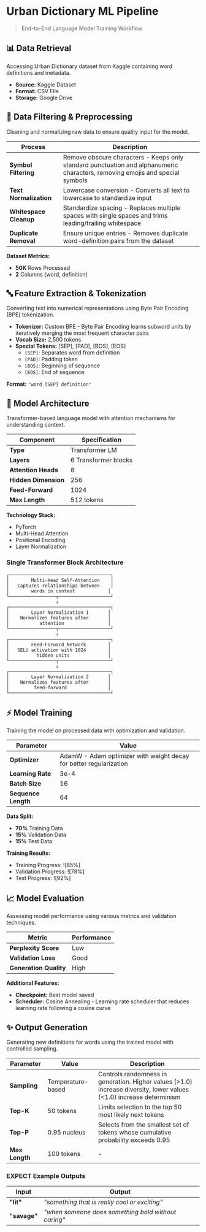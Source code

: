 # Urban Dictionary ML Pipeline

> End-to-End Language Model Training Workflow

## 📊 Data Retrieval

Accessing Urban Dictionary dataset from Kaggle containing word definitions and metadata.

- **Source:** Kaggle Dataset
- **Format:** CSV File  
- **Storage:** Google Drive

## 🔧 Data Filtering & Preprocessing

Cleaning and normalizing raw data to ensure quality input for the model.

| Process | Description |
|---------|-------------|
| **Symbol Filtering** | Remove obscure characters - Keeps only standard punctuation and alphanumeric characters, removing emojis and special symbols |
| **Text Normalization** | Lowercase conversion - Converts all text to lowercase to standardize input |
| **Whitespace Cleanup** | Standardize spacing - Replaces multiple spaces with single spaces and trims leading/trailing whitespace |
| **Duplicate Removal** | Ensure unique entries - Removes duplicate word-definition pairs from the dataset |

**Dataset Metrics:**
- **50K** Rows Processed
- **2** Columns (word, definition)

## 🔤 Feature Extraction & Tokenization

Converting text into numerical representations using Byte Pair Encoding (BPE) tokenization.

- **Tokenizer:** Custom BPE - Byte Pair Encoding learns subword units by iteratively merging the most frequent character pairs
- **Vocab Size:** 2,500 tokens
- **Special Tokens:** [SEP], [PAD], [BOS], [EOS]
  - `[SEP]`: Separates word from definition
  - `[PAD]`: Padding token
  - `[BOS]`: Beginning of sequence
  - `[EOS]`: End of sequence

**Format:** `"word [SEP] definition"`

## 🧠 Model Architecture

Transformer-based language model with attention mechanisms for understanding context.

| Component | Specification |
|-----------|---------------|
| **Type** | Transformer LM |
| **Layers** | 6 Transformer blocks |
| **Attention Heads** | 8 |
| **Hidden Dimension** | 256 |
| **Feed-Forward** | 1024 |
| **Max Length** | 512 tokens |

**Technology Stack:**
- PyTorch
- Multi-Head Attention  
- Positional Encoding
- Layer Normalization

### Single Transformer Block Architecture

```
┌─────────────────────────────────────┐
│        Multi-Head Self-Attention    │
│   Captures relationships between    │
│        words in context            │
└─────────────────┬───────────────────┘
                  ↓
┌─────────────────────────────────────┐
│        Layer Normalization 1       │
│    Normalizes features after       │
│           attention                │
└─────────────────┬───────────────────┘
                  ↓
┌─────────────────────────────────────┐
│        Feed-Forward Network        │
│   GELU activation with 1024        │
│          hidden units              │
└─────────────────┬───────────────────┘
                  ↓
┌─────────────────────────────────────┐
│        Layer Normalization 2       │
│    Normalizes features after       │
│         feed-forward               │
└─────────────────────────────────────┘
```

## ⚡ Model Training

Training the model on processed data with optimization and validation.

| Parameter | Value |
|-----------|-------|
| **Optimizer** | AdamW - Adam optimizer with weight decay for better regularization |
| **Learning Rate** | 3e-4 |
| **Batch Size** | 16 |
| **Sequence Length** | 64 |

**Data Split:**
- **70%** Training Data
- **15%** Validation Data  
- **15%** Test Data

**Training Results:**
- Training Progress: ![85%]
- Validation Progress: ![78%]
- Test Progress: ![92%]

## 📈 Model Evaluation

Assessing model performance using various metrics and validation techniques.

| Metric | Performance |
|--------|-------------|
| **Perplexity Score** | Low |
| **Validation Loss** | Good |
| **Generation Quality** | High |

**Additional Features:**
- **Checkpoint:** Best model saved
- **Scheduler:** Cosine Annealing - Learning rate scheduler that reduces learning rate following a cosine curve

## ✨ Output Generation

Generating new definitions for words using the trained model with controlled sampling.

| Parameter | Value | Description |
|-----------|-------|-------------|
| **Sampling** | Temperature-based | Controls randomness in generation. Higher values (>1.0) increase diversity, lower values (<1.0) increase determinism |
| **Top-K** | 50 tokens | Limits selection to the top 50 most likely next tokens |
| **Top-P** | 0.95 nucleus | Selects from the smallest set of tokens whose cumulative probability exceeds 0.95 |
| **Max Length** | 100 tokens | - |

### EXPECT Example Outputs 

| Input | Output |
|-------|--------|
| **"lit"** | *"something that is really cool or exciting"* |
| **"savage"** | *"when someone does something bold without caring"* |